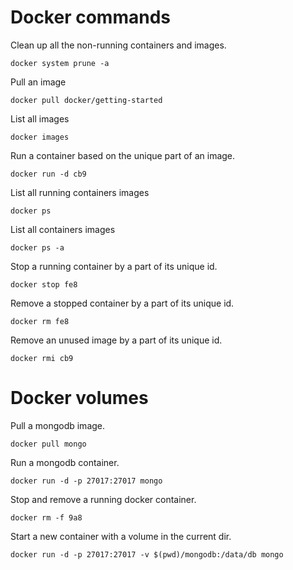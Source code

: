# Docker commands

Clean up all the non-running containers and images.

```
docker system prune -a
```

Pull an image

```
docker pull docker/getting-started
```

List all images

```
docker images
```

Run a container based on the unique part of an image.

```
docker run -d cb9
```

List all running containers images

```
docker ps
```

List all containers images

```
docker ps -a
```

Stop a running container by a part of its unique id.

```
docker stop fe8
```

Remove a stopped container by a part of its unique id.

```
docker rm fe8
```

Remove an unused image by a part of its unique id.

```
docker rmi cb9
```

# Docker volumes

Pull a mongodb image.

```
docker pull mongo
```

Run a mongodb container.

```
docker run -d -p 27017:27017 mongo
```

Stop and remove a running docker container.

```
docker rm -f 9a8
```

Start a new container with a volume in the current dir.

```
docker run -d -p 27017:27017 -v $(pwd)/mongodb:/data/db mongo
```
